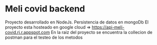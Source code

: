 # Meli covid backend
Proyecto desarrollado en NodeJs.
Persistencia de datos en mongoDb
El proyecto esta hosteado en google cloud => https://api-meli-covid.rj.r.appspot.com
En la raiz del proyecto se encuentra la collecion de postman para el testeo de los metodos
